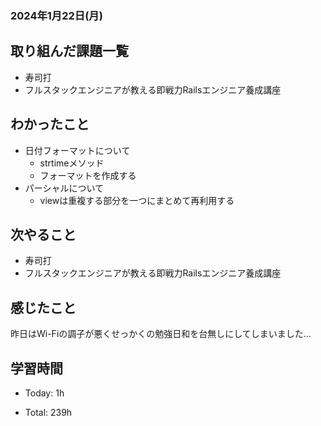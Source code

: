 ### 2024年1月22日(月)

## 取り組んだ課題一覧

- 寿司打
- フルスタックエンジニアが教える即戦力Railsエンジニア養成講座

## わかったこと

- 日付フォーマットについて
  - strtimeメソッド
  - フォーマットを作成する
- パーシャルについて
  - viewは重複する部分を一つにまとめて再利用する

## 次やること

- 寿司打
- フルスタックエンジニアが教える即戦力Railsエンジニア養成講座

## 感じたこと

昨日はWi-Fiの調子が悪くせっかくの勉強日和を台無しにしてしまいました…


## 学習時間

- Today: 1h

- Total: 239h